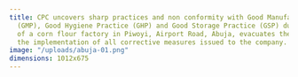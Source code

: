 ```yaml
---
title: CPC uncovers sharp practices and non conformity with Good Manufacturing Practice
  (GMP), Good Hygiene Practice (GHP) and Good Storage Practice (GSP) during the inspection
  of a corn flour factory in Piwoyi, Airport Road, Abuja, evacuates the product pending
  the implementation of all corrective measures issued to the company.
image: "/uploads/abuja-01.png"
dimensions: 1012x675
---
```


